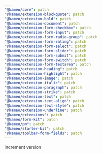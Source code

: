 ```yaml
---
"@kameo/core": patch
"@kameo/extension-blockquote": patch
"@kameo/extension-bold": patch
"@kameo/extension-document": patch
"@kameo/extension-form-checkbox": patch
"@kameo/extension-form-input": patch
"@kameo/extension-form-radio-group": patch
"@kameo/extension-form-rating": patch
"@kameo/extension-form-select": patch
"@kameo/extension-form-slider": patch
"@kameo/extension-form-submit": patch
"@kameo/extension-form-switch": patch
"@kameo/extension-form-textarea": patch
"@kameo/extension-heading": patch
"@kameo/extension-highlight": patch
"@kameo/extension-image": patch
"@kameo/extension-italic": patch
"@kameo/extension-paragraph": patch
"@kameo/extension-strike": patch
"@kameo/extension-text": patch
"@kameo/extension-text-align": patch
"@kameo/extension-text-style": patch
"@kameo/extension-underline": patch
"@kameo/extensions": patch
"@kameo/form-kit": patch
"@kameo/pm": patch
"@kameo/starter-kit": patch
"@kameo/toolbar-form-fields": patch
---
```


increment version
